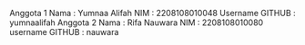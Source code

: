 Anggota 1 
Nama : Yumnaa Alifah
NIM : 2208108010048
Username GITHUB : yumnaalifah
Anggota 2
Nama : Rifa Nauwara
NIM : 2208108010080
username GITHUB : nauwara
